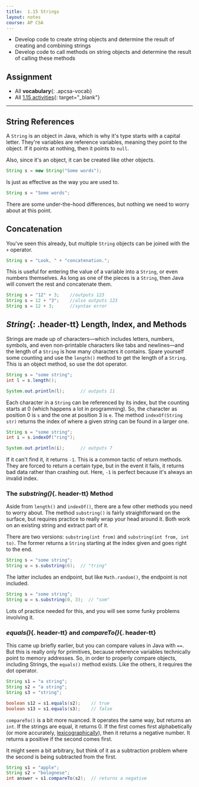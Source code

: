 ```yaml
---
title:  1.15 Strings
layout: notes
course: AP CSA
---
```


- Develop code to create string objects and determine the result of creating and combining strings
- Develop code to call methods on string objects and determine the result of calling these methods

## Assignment

- All **vocabulary**{: .apcsa-vocab}
- All [1.15 activities](https://runestone.academy/ns/books/published/manvillehighschool_csawesome2_2526/topic-1-15-strings.html){: target="_blank"}

---

## String References

A `String` is an object in Java, which is why it's type starts with a capital letter. They're variables are reference variables, meaning they point to the object. If it points at nothing, then it points to `null`.

Also, since it's an object, it can be created like other objects.

```java
String s = new String("Some words");
```

Is just as effective as the way you are used to.

```java
String s = "Some words";
```

There are some under-the-hood differences, but nothing we need to worry about at this point.

## Concatenation

You've seen this already, but multiple `String` objects can be joined with the `+` operator.

```java
String s = "Look, " + "concatenation.";
```

This is useful for entering the value of a variable into a `String`, or even numbers themselves. As long as one of the pieces is a `String`, then Java will convert the rest and concatenate them.

```java
String s = "12" + 3;    //outputs 123
String s = 12 + "3";    //also outputs 123
String s = 12 + 3;      //syntax error
```

## *String*{: .header-tt} Length, Index, and Methods

Strings are made up of characters—which includes letters, numbers, symbols, and even non-printable characters like tabs and newlines—and the length of a `String` is how many characters it contains. Spare yourself some counting and use the `length()` method to get the length of a `String`. This is an object method, so use the dot operator.

```java
String s = "some string";
int l = s.length();

System.out.println(l);      // outputs 11
```

Each character in a `String` can be referenced by its index, but the counting starts at 0 (which happens a lot in programming). So, the character as position 0 is `s` and the one at position 3 is `e`. The method `indexOf(String str)` returns the index of where a given string can be found in a larger one.

```java
String s = "some string";
int i = s.indexOf("ring");

System.out.println(i);      // outputs 7
```

If it can't find it, it returns `-1`. This is a common tactic of return methods. They are forced to return a certain type, but in the event it fails, it returns bad data rather than crashing out. Here, `-1` is perfect because it's always an invalid index.

### The *substring()*{. header-tt} Method

Aside from `length()` and `indexOf()`, there are a few other methods you need to worry about. The method `substring()` is fairly straightforward on the surface, but requires practice to really wrap your head around it. Both work on an existing string and extract part of it.

There are two versions: `substring(int from)` and `substring(int from, int to)`. The former returns a `String` starting at the index given and goes right to the end.

```java
String s = "some string";
String u = s.substring(6);  // "tring"
```

The latter includes an endpoint, but like `Math.random()`, the endpoint is not included.

```java
String s = "some string";
String u = s.substring(0, 3);  // "som"
```

Lots of practice needed for this, and you will see some funky problems involving it.

### *equals()*{. header-tt} and *compareTo()*{. header-tt}

This came up briefly earlier, but you can compare values in Java with `==`. But this is really only for primitives, because reference variables technically point to memory addresses. So, in order to properly compare objects, including Strings, the `equals()` method exists. Like the others, it requires the dot operator.

```java
String s1 = "a string";
String s2 = "a string";
String s3 = "string";

boolean s12 = s1.equals(s2);    // true
boolean s13 = s1.equals(s3);    // false
```

`compareTo()` is a bit more nuanced. It operates the same way, but returns an `int`. If the strings are equal, it returns 0. If the first comes first alphabetically (or more accurately, [lexicographically](https://stackoverflow.com/questions/45950646/what-is-lexicographical-order)), then it returns a negative number. It returns a positive if the second comes first.

It might seem a bit arbitrary, but think of it as a subtraction problem where the second is being subtracted from the first.

```java
String s1 = "apple";
String s2 = "bolognese";
int answer = s1.compareTo(s2);  // returns a negative
```
